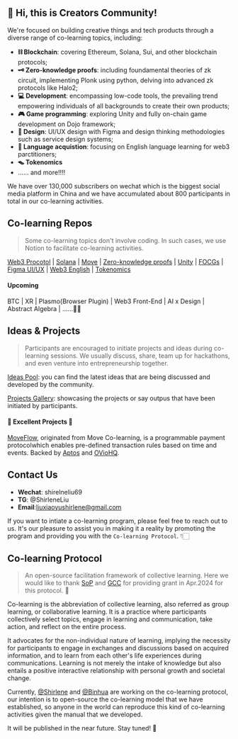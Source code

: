 ## 🥳 Hi, this is Creators Community!

We're focused on building creative things and tech products through a diverse range of co-learning topics, including:

- **⛓ Blockchain**: covering Ethereum, Solana, Sui, and other blockchain protocols;
- **🗝 Zero-knowledge proofs**: including foundamental theories of zk circuit, implementing Plonk using python, delving into advanced zk protocols like Halo2;
- **💻 Development**: encompassing low-code tools, the prevailing trend empowering individuals of all backgrounds to create their own products;
- **🎮 Game programming**: exploring Unity and fully on-chain game development on Dojo framework;
- **🎨 Design**: UI/UX design with Figma and design thinking methodologies such as service design systems;
- **💬 Language acquistion**: focusing on English language learning for web3 parctitioners;
- **🪤 Tokenomics**
- ...... and more!!!!


We have over 130,000 subscribers on wechat which is the biggest social media platform in China and we have accumulated about 800 participants in total in our co-learning activities.


## Co-learning Repos
> Some co-learning topics don't involve coding. In such cases, we use Notion to facilitate co-learning activities. 

[Web3 Procotol](https://github.com/CreatorsDAO/web3-protocol-co-learn) | [Solana](https://github.com/CreatorsDAO/solana-co-learn) | [Move](https://github.com/CreatorsDAO/move-co-learn) | [Zero-knowledge proofs](https://learn.z2o-k7e.world/) | [Unity](https://706community.notion.site/Unity-894502bf520540a1a5baeafcfbe4a6d6) | [FOCGs](https://706community.notion.site/On-Chain-Gaming-1-6844e99b9a3c4bebbe74787dde87713b) | [Figma UI/UX](https://706community.notion.site/Figma-1-6ada04ba93234b90b05e0df1eddbca02?pvs=25) |  [Web3 English](https://706community.notion.site/Web3-2-f1aa5c73ac9446d0a17ff000158a4837) | [Tokenomics](https://706community.notion.site/Tokenomics-059b04e151e847729fcd3c5ae05b72a0)

#### Upcoming

BTC | XR | Plasmo(Browser Plugin) | Web3 Front-End | AI x Design | Abstract Algebra | ......🤔💭

## Ideas & Projects
> Participants are encouraged to initiate  projects and ideas during co-learning sessions. We usually discuss, share, team up for hackathons, and even venture into entrepreneurship together.


[Ideas Pool](https://github.com/orgs/CreatorsDAO/discussions/categories/ideas): you can find the latest ideas that are being discussed and developed by the community.

[Projects Gallery](https://706community.notion.site/a486cceca5b947f9a4b6da0114bf4747?v=459228c9e2a946d980f1265d5d532ccb): showcasing the projects or say outpus that have been initiated by participants.

#### 🌟 Excellent Projects 🌟

 [MoveFlow](https://github.com/Move-Flow),  originated from Move Co-learning, is a programmable payment protocolwhich enables pre-defined transaction rules based on time and events. Backed by [Aptos](https://twitter.com/Aptos) and [OVioHQ](https://twitter.com/OVioHQ).


## Contact Us

- **Wechat**: shirelneliu69
- **TG**: @ShirleneLiu
- **Email**:liuxiaoyushirlene@gmail.com

If you want to intiate a co-learning program, please feel free to reach out to us. It's our pleasure to assist you in making it a reality by promoting the program and providing you with the `Co-learning Protocol`. 👇🏻

## Co-learning Protocol
> An open-source facilitation framework of collective learning. Here we would like to thank [SoP](https://summerofprotocols.com/) and [GCC](https://www.gccofficial.org/) for providing grant in Apr.2024 for this protocol. 👐

Co-learning is the abbreviation of collective learning, also referred as group learning, or collaborative learning. It is a practice where participants collectively select topics, engage in learning and communication, take action, and reflect on the entire process.

It advocates for the non-individual nature of learning, implying the necessity for participants to engage in exchanges and discussions based on acquired information, and to learn from each other's life experiences during communications. Learning is not merely the intake of knowledge but also entails a positive interactive relationship with personal growth and societal change.

Currently, [@Shirlene](https://twitter.com/shirleneliu69) and [@Binhua](https://twitter.com/Binhua6) are working on the co-learning protocol, our intention is to open-source the co-learning model that we have established, so anyone in the world can reproduce this kind of co-learning activities given the manual that we developed. 

It will be published in the near future. Stay tuned! 🚀


